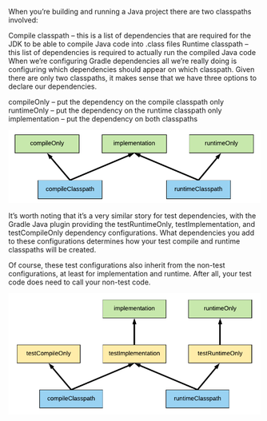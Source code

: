 When you’re building and running a Java project there are two classpaths involved:

Compile classpath – this is a list of dependencies that are required for the JDK to be able to compile Java code into .class files
Runtime classpath – this list of dependencies is required to actually run the compiled Java code
When we’re configuring Gradle dependencies all we’re really doing is configuring which dependencies should appear on which classpath. Given there are only two classpaths, it makes sense that we have three options to declare our dependencies.

compileOnly – put the dependency on the compile classpath only
runtimeOnly – put the dependency on the runtime classpath only
implementation – put the dependency on both classpaths

![img.png](img.png)

It’s worth noting that it’s a very similar story for test dependencies, with the Gradle Java plugin providing the testRuntimeOnly, testImplementation, and testCompileOnly dependency configurations. What dependencies you add to these configurations determines how your test compile and runtime classpaths will be created.

Of course, these test configurations also inherit from the non-test configurations, at least for implementation and runtime. After all, your test code does need to call your non-test code.

![img_1.png](img_1.png)
